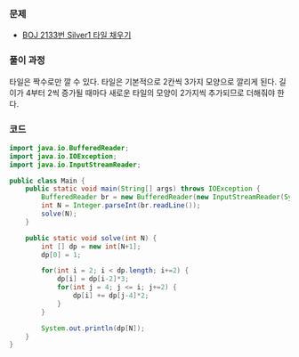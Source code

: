 ### 문제

- [BOJ 2133번 Silver1 타일 채우기](https://www.acmicpc.net/problem/2133)

### 풀이 과정

타일은 짝수로만 깔 수 있다. 타일은 기본적으로 2칸씩 3가지 모양으로 깔리게 된다. 길이가 4부터 2씩 증가될 때마다 새로운 타일의 모양이 2가지씩 추가되므로 더해줘야 한다.

### 코드

```java
import java.io.BufferedReader;
import java.io.IOException;
import java.io.InputStreamReader;

public class Main {
    public static void main(String[] args) throws IOException {
        BufferedReader br = new BufferedReader(new InputStreamReader(System.in));
        int N = Integer.parseInt(br.readLine());
        solve(N);
    }

    public static void solve(int N) {
        int [] dp = new int[N+1];
        dp[0] = 1;

        for(int i = 2; i < dp.length; i+=2) {
            dp[i] = dp[i-2]*3;
            for(int j = 4; j <= i; j+=2) {
                dp[i] += dp[j-4]*2;
            }
        }

        System.out.println(dp[N]);
    }
}

```

